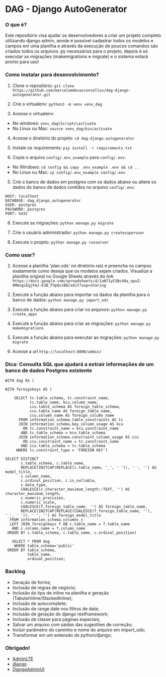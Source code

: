 # DAG - Django AutoGenerator

### O que é? ###

Este repositório visa ajudar os desenvolvedores a criar um projeto completo utilizando django admin, aonde é possível cadastrar todos os modelos e campos em uma planilha e através da execução de poucos comandos são criados todos os arquivos .py necessários para o projeto, depois é só executar as migrações (makemigrations e migrate) e o sistema estará pronto para uso!

### Como instalar para desenvolvimento? ###

1. Clone o repositório: ```git clone https://github.com/marcelomdevasconcellos/dag-django-autogenerator.git ```

2. Crie o virtualenv: ```python3 -m venv venv_dag ```

3. Acesse o virtualenv:

- No windows: ```venv_dag\Scripts\activate```
- No Linux ou Mac: ```source venv_dag/bin/activate```

4. Acesse o diretório do projeto: ```cd dag-django-autogenerator```

3. Instale os requirements: ```pip install -r requirements.txt ```

4. Copie o arquivo `config/.env_example` para `config/.env`:

- No Windows: ```cd config && copy .env_example .env && cd ..```
- No Linux ou Mac: ```cp config/.env_example config/.env ```

5. Crie o banco de dados em postgres com os dados abaixo ou altere os dados do banco de dados contidos no arquivo `config/.env`:

```
HOST: localhost
DATABASE: dag_django_autogenerator
USER: postgres
PASSWORD: postgres
PORT: 5432
```

6. Execute as migrações: ```python manage.py migrate ```

7. Crie o usuário administrador: ```python manage.py createsuperuser ```

8. Execute o projeto: ```python manage.py runserver ```

### Como usar? ###
1. Acesse a planilha 'plan.ods' no diretório raiz e preencha os campos exatamente como deseja que os modelos sejam criados. Visualize a planilha original no Google Sheets através do link ```https://docs.google.com/spreadsheets/d/1uN7JyCSBc48a_opuZ-0MmugiEgjFmJ-E3B_P3pQcxBQ/edit?usp=sharing```


2. Execute a função abaixo para importar os dados da planilha para o banco de dados: ```python manage.py import_ods ```

3. Execute a função abaixo para criar os arquivos: ```python manage.py create_apps  ```

4. Execute a função abaixo para criar as migrações: ```python manage.py makemigrations  ```

5. Execute a função abaixo para executar as migrações: ```python manage.py migrate  ```

6. Acesse a url ```http://localhost:8000/admin/```


### Dica: Consulta SQL que ajudará a extrair informações de um banco de dados Postgres existente ###
```
WITH dag AS (

WITH foreignkeys AS (

    SELECT tc.table_schema, tc.constraint_name,
           tc.table_name, kcu.column_name,
           ccu.table_schema AS foreign_table_schema,
           ccu.table_name AS foreign_table_name,
           ccu.column_name AS foreign_column_name
      FROM information_schema.table_constraints AS tc
      JOIN information_schema.key_column_usage AS kcu 
        ON tc.constraint_name = kcu.constraint_name 
       AND tc.table_schema = kcu.table_schema
      JOIN information_schema.constraint_column_usage AS ccu 
        ON ccu.constraint_name = tc.constraint_name 
       AND ccu.table_schema = tc.table_schema
     WHERE tc.constraint_type = 'FOREIGN KEY')
     
SELECT DISTINCT 
       c.table_schema, c.table_name, 
       REPLACE(INITCAP(REPLACE(c.table_name, '_', ' ')), ' ', '') AS model_title,
       c.column_name, 
       c.ordinal_position, c.is_nullable,
       c.data_type, 
       COALESCE(c.character_maximum_length::TEXT, '') AS character_maximum_length, 
       c.numeric_precision, 
       c.numeric_scale,
       COALESCE(f.foreign_table_name, '') AS foreign_table_name,
       REPLACE(INITCAP(REPLACE(COALESCE(f.foreign_table_name, ''), '_', ' ')), ' ', '') AS foreign_model_title
  FROM information_schema.columns c
  LEFT JOIN foreignkeys f ON c.table_name = f.table_name 
   AND c.column_name = f.column_name
 ORDER BY c.table_schema, c.table_name, c.ordinal_position)
 
   SELECT * FROM dag
    WHERE table_schema='public'
 ORDER BY table_schema, 
          table_name, 
          ordinal_position;
```

### Backlog ###

- Geração de forms;
- Inclusão de regras de negócio;
- Inclusão do tipo de inline na planilha e geração (TabularInline/StackedInline);
- Inclusão de autocomplete;
- Inclusão de range date nos filtros de data;
- Inclusão de geração do django restframework;
- Inclusão de classe para páginas especiais;
- Salvar um arquivo com saidas das sugestões de correção;
- Incluir parâmetro do caminho e nome do arquivo em import_ods;
- Transformar em um extensão do python/django;


### Obrigado!

- [AdminLTE](https://github.com/ColorlibHQ/AdminLTE)
- [django](https://github.com/django/django)
- [DjangoAdminUI](https://github.com/wuyue92tree/django-adminlte-ui)



